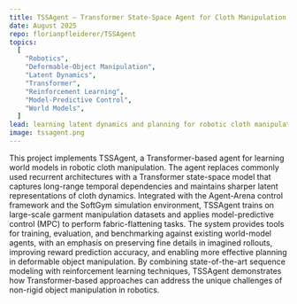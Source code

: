 ```yaml
---
title: TSSAgent — Transformer State-Space Agent for Cloth Manipulation  
date: August 2025 
repo: florianpfleiderer/TSSAgent  
topics:
  [
    "Robotics",
    "Deformable-Object Manipulation",
    "Latent Dynamics",
    "Transformer",
    "Reinforcement Learning",
    "Model-Predictive Control",
    "World Models",
  ]
lead: learning latent dynamics and planning for robotic cloth manipulation using a Transformer-based state-space model
image: tssagent.png 
---
```

This project implements TSSAgent, a Transformer-based agent for learning world models in robotic cloth manipulation. The agent replaces commonly used recurrent architectures with a Transformer state-space model that captures long-range temporal dependencies and maintains sharper latent representations of cloth dynamics. Integrated with the Agent-Arena control framework and the SoftGym simulation environment, TSSAgent trains on large-scale garment manipulation datasets and applies model-predictive control (MPC) to perform fabric-flattening tasks.
The system provides tools for training, evaluation, and benchmarking against existing world-model agents, with an emphasis on preserving fine details in imagined rollouts, improving reward prediction accuracy, and enabling more effective planning in deformable object manipulation. By combining state-of-the-art sequence modeling with reinforcement learning techniques, TSSAgent demonstrates how Transformer-based approaches can address the unique challenges of non-rigid object manipulation in robotics.
